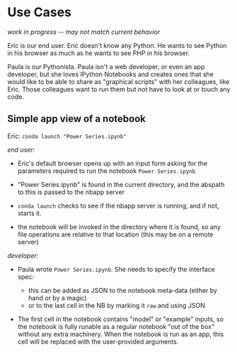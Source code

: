 Use Cases
=========
*work in progress -- may not match current behavior*

Eric is our end user.  Eric doesn't know any Python.  He wants to see Python in
his browser as much as he wants to see PHP in his browser.

Paula is our Pythonista.  Paula isn't a web developer, or even an app
developer, but she loves IPython Notebooks and creates ones that she would like
to be able to share as "graphical scripts" with her colleagues, like Eric.
Those colleagues want to run them but not have to look at or touch any code.

Simple app view of a notebook
-----------------------------

Eric: `conda launch "Power Series.ipynb"`

*end user:*

* Eric's default browser opens up with an input form asking for the parameters
  required to run the notebook `Power Series.ipynb`

* "Power Series.ipynb" is found in the current directory, and the abspath to
    this is passed to the nbapp server

* `conda launch` checks to see if the nbapp server is running, and if not,
    starts it.

* the notebook will be invoked in the directory where it is found, so any
    file operations are relative to that location (this may be on a remote server)

*developer:*

* Paula wrote `Power Series.ipynb`.  She needs to specify the interface spec:
    * this can be added as JSON to the notebook meta-data (either by hand or by
      a magic)
    * or to the last cell in the NB by marking it `raw` and using JSON

* The first cell in the notebook contains "model" or "example" inputs, so the
    notebook is fully runable as a regular notebook "out of the box" without
    any extra machinery.  When the notebook is run as an app, this cell will
    be replaced with the user-provided arguments.
